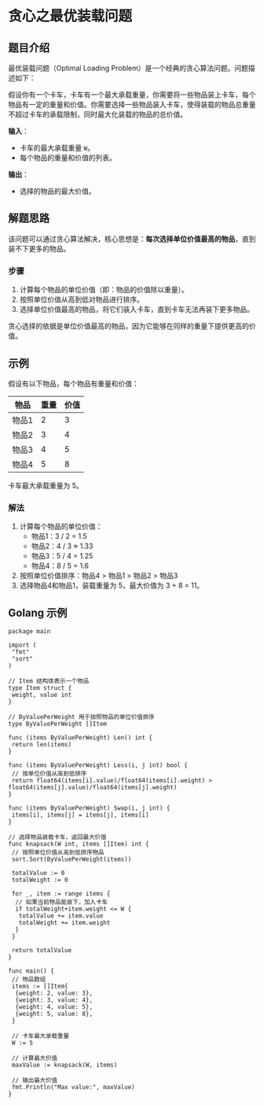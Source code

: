 # 贪心之最优装载问题

## 题目介绍

最优装载问题（Optimal Loading Problem）是一个经典的贪心算法问题。问题描述如下：

假设你有一个卡车，卡车有一个最大承载重量，你需要将一些物品装上卡车，每个物品有一定的重量和价值。你需要选择一些物品装入卡车，使得装载的物品总重量不超过卡车的承载限制，同时最大化装载的物品的总价值。

**输入**：

- 卡车的最大承载重量 `W`。
- 每个物品的重量和价值的列表。

**输出**：

- 选择的物品的最大价值。

## 解题思路

该问题可以通过贪心算法解决，核心思想是：**每次选择单位价值最高的物品**，直到装不下更多的物品。

### 步骤

1. 计算每个物品的单位价值（即：物品的价值除以重量）。
2. 按照单位价值从高到低对物品进行排序。
3. 选择单位价值最高的物品，将它们装入卡车，直到卡车无法再装下更多物品。

贪心选择的依据是单位价值最高的物品，因为它能够在同样的重量下提供更高的价值。

## 示例

假设有以下物品，每个物品有重量和价值：

| 物品 | 重量 | 价值 |
|------|------|------|
| 物品1 | 2    | 3    |
| 物品2 | 3    | 4    |
| 物品3 | 4    | 5    |
| 物品4 | 5    | 8    |

卡车最大承载重量为 5。

### 解法

1. 计算每个物品的单位价值：
   - 物品1：3 / 2 = 1.5
   - 物品2：4 / 3 ≈ 1.33
   - 物品3：5 / 4 = 1.25
   - 物品4：8 / 5 = 1.6
2. 按照单位价值排序：物品4 > 物品1 > 物品2 > 物品3
3. 选择物品4和物品1，装载重量为 5，最大价值为 3 + 8 = 11。

## Golang 示例

```golang
package main

import (
 "fmt"
 "sort"
)

// Item 结构体表示一个物品
type Item struct {
 weight, value int
}

// ByValuePerWeight 用于按照物品的单位价值排序
type ByValuePerWeight []Item

func (items ByValuePerWeight) Len() int {
 return len(items)
}

func (items ByValuePerWeight) Less(i, j int) bool {
 // 按单位价值从高到低排序
 return float64(items[i].value)/float64(items[i].weight) > float64(items[j].value)/float64(items[j].weight)
}

func (items ByValuePerWeight) Swap(i, j int) {
 items[i], items[j] = items[j], items[i]
}

// 选择物品装载卡车，返回最大价值
func knapsack(W int, items []Item) int {
 // 按照单位价值从高到低排序物品
 sort.Sort(ByValuePerWeight(items))

 totalValue := 0
 totalWeight := 0

 for _, item := range items {
  // 如果当前物品能装下，加入卡车
  if totalWeight+item.weight <= W {
   totalValue += item.value
   totalWeight += item.weight
  }
 }

 return totalValue
}

func main() {
 // 物品数组
 items := []Item{
  {weight: 2, value: 3},
  {weight: 3, value: 4},
  {weight: 4, value: 5},
  {weight: 5, value: 8},
 }

 // 卡车最大承载重量
 W := 5

 // 计算最大价值
 maxValue := knapsack(W, items)

 // 输出最大价值
 fmt.Println("Max value:", maxValue)
}
```
